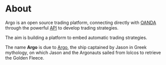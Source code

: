# About

Argo is an open source trading platform, connecting directly with [OANDA][]
through the powerful [API][] to develop trading strategies.

The aim is building a platform to embed automatic trading strategies.

The name **Argo** is due to [Argo][], the ship captained by Jason in Greek
mythology, on which Jason and the Argonauts sailed from Iolcos to retrieve the
Golden Fleece.


[OANDA]: http://fxtrade.oanda.co.uk/
[API]: http://developer.oanda.com/
[Argo]: http://en.wikipedia.org/wiki/Argo
